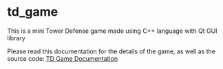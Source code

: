 # td_game

This is a mini Tower Defense game made using C++ language with Qt GUI library

Please read this documentation for the details of the game, as well as the source code:
[TD Game Documentation](td_game_documentation.pdf)

